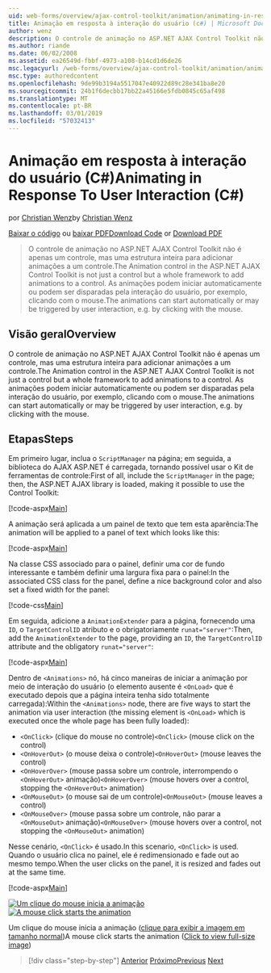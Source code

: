 ```yaml
---
uid: web-forms/overview/ajax-control-toolkit/animation/animating-in-response-to-user-interaction-cs
title: Animação em resposta à interação do usuário (c#) | Microsoft Docs
author: wenz
description: O controle de animação no ASP.NET AJAX Control Toolkit não é apenas um controle, mas uma estrutura inteira para adicionar animações a um controle. As animações podem estrelas...
ms.author: riande
ms.date: 06/02/2008
ms.assetid: ea26549d-fbbf-4973-a108-b14cd1d6de26
msc.legacyurl: /web-forms/overview/ajax-control-toolkit/animation/animating-in-response-to-user-interaction-cs
msc.type: authoredcontent
ms.openlocfilehash: 9de99b3194a5517047e40922d89c28e341ba8e20
ms.sourcegitcommit: 24b1f6decbb17bb22a45166e5fdb0845c65af498
ms.translationtype: MT
ms.contentlocale: pt-BR
ms.lasthandoff: 03/01/2019
ms.locfileid: "57032413"
---
```

<a name="animating-in-response-to-user-interaction-c"></a><span data-ttu-id="35121-104">Animação em resposta à interação do usuário (C#)</span><span class="sxs-lookup"><span data-stu-id="35121-104">Animating in Response To User Interaction (C#)</span></span>
====================
<span data-ttu-id="35121-105">por [Christian Wenz](https://github.com/wenz)</span><span class="sxs-lookup"><span data-stu-id="35121-105">by [Christian Wenz](https://github.com/wenz)</span></span>

<span data-ttu-id="35121-106">[Baixar o código](http://download.microsoft.com/download/f/9/a/f9a26acd-8df4-4484-8a18-199e4598f411/Animation6.cs.zip) ou [baixar PDF](http://download.microsoft.com/download/6/7/1/6718d452-ff89-4d3f-a90e-c74ec2d636a3/animation6CS.pdf)</span><span class="sxs-lookup"><span data-stu-id="35121-106">[Download Code](http://download.microsoft.com/download/f/9/a/f9a26acd-8df4-4484-8a18-199e4598f411/Animation6.cs.zip) or [Download PDF](http://download.microsoft.com/download/6/7/1/6718d452-ff89-4d3f-a90e-c74ec2d636a3/animation6CS.pdf)</span></span>

> <span data-ttu-id="35121-107">O controle de animação no ASP.NET AJAX Control Toolkit não é apenas um controle, mas uma estrutura inteira para adicionar animações a um controle.</span><span class="sxs-lookup"><span data-stu-id="35121-107">The Animation control in the ASP.NET AJAX Control Toolkit is not just a control but a whole framework to add animations to a control.</span></span> <span data-ttu-id="35121-108">As animações podem iniciar automaticamente ou podem ser disparadas pela interação do usuário, por exemplo, clicando com o mouse.</span><span class="sxs-lookup"><span data-stu-id="35121-108">The animations can start automatically or may be triggered by user interaction, e.g. by clicking with the mouse.</span></span>


## <a name="overview"></a><span data-ttu-id="35121-109">Visão geral</span><span class="sxs-lookup"><span data-stu-id="35121-109">Overview</span></span>

<span data-ttu-id="35121-110">O controle de animação no ASP.NET AJAX Control Toolkit não é apenas um controle, mas uma estrutura inteira para adicionar animações a um controle.</span><span class="sxs-lookup"><span data-stu-id="35121-110">The Animation control in the ASP.NET AJAX Control Toolkit is not just a control but a whole framework to add animations to a control.</span></span> <span data-ttu-id="35121-111">As animações podem iniciar automaticamente ou podem ser disparadas pela interação do usuário, por exemplo, clicando com o mouse.</span><span class="sxs-lookup"><span data-stu-id="35121-111">The animations can start automatically or may be triggered by user interaction, e.g. by clicking with the mouse.</span></span>

## <a name="steps"></a><span data-ttu-id="35121-112">Etapas</span><span class="sxs-lookup"><span data-stu-id="35121-112">Steps</span></span>

<span data-ttu-id="35121-113">Em primeiro lugar, inclua o `ScriptManager` na página; em seguida, a biblioteca do AJAX ASP.NET é carregada, tornando possível usar o Kit de ferramentas de controle:</span><span class="sxs-lookup"><span data-stu-id="35121-113">First of all, include the `ScriptManager` in the page; then, the ASP.NET AJAX library is loaded, making it possible to use the Control Toolkit:</span></span>

[!code-aspx[Main](animating-in-response-to-user-interaction-cs/samples/sample1.aspx)]

<span data-ttu-id="35121-114">A animação será aplicada a um painel de texto que tem esta aparência:</span><span class="sxs-lookup"><span data-stu-id="35121-114">The animation will be applied to a panel of text which looks like this:</span></span>

[!code-aspx[Main](animating-in-response-to-user-interaction-cs/samples/sample2.aspx)]

<span data-ttu-id="35121-115">Na classe CSS associado para o painel, definir uma cor de fundo interessante e também definir uma largura fixa para o painel:</span><span class="sxs-lookup"><span data-stu-id="35121-115">In the associated CSS class for the panel, define a nice background color and also set a fixed width for the panel:</span></span>

[!code-css[Main](animating-in-response-to-user-interaction-cs/samples/sample3.css)]

<span data-ttu-id="35121-116">Em seguida, adicione a `AnimationExtender` para a página, fornecendo uma `ID`, o `TargetControlID` atributo e o obrigatoriamente `runat="server"`:</span><span class="sxs-lookup"><span data-stu-id="35121-116">Then, add the `AnimationExtender` to the page, providing an `ID`, the `TargetControlID` attribute and the obligatory `runat="server"`:</span></span>

[!code-aspx[Main](animating-in-response-to-user-interaction-cs/samples/sample4.aspx)]

<span data-ttu-id="35121-117">Dentro de `<Animations>` nó, há cinco maneiras de iniciar a animação por meio de interação do usuário (o elemento ausente é `<OnLoad>` que é executado depois que a página inteira tenha sido totalmente carregada):</span><span class="sxs-lookup"><span data-stu-id="35121-117">Within the `<Animations>` node, there are five ways to start the animation via user interaction (the missing element is `<OnLoad>` which is executed once the whole page has been fully loaded):</span></span>

- <span data-ttu-id="35121-118">`<OnClick>` (clique do mouse no controle)</span><span class="sxs-lookup"><span data-stu-id="35121-118">`<OnClick>` (mouse click on the control)</span></span>
- <span data-ttu-id="35121-119">`<OnHoverOut>` (o mouse deixa o controle)</span><span class="sxs-lookup"><span data-stu-id="35121-119">`<OnHoverOut>` (mouse leaves the control)</span></span>
- <span data-ttu-id="35121-120">`<OnHoverOver>` (mouse passa sobre um controle, interrompendo o `<OnHoverOut>` animação)</span><span class="sxs-lookup"><span data-stu-id="35121-120">`<OnHoverOver>` (mouse hovers over a control, stopping the `<OnHoverOut>` animation)</span></span>
- <span data-ttu-id="35121-121">`<OnMouseOut>` (o mouse sai de um controle)</span><span class="sxs-lookup"><span data-stu-id="35121-121">`<OnMouseOut>` (mouse leaves a control)</span></span>
- <span data-ttu-id="35121-122">`<OnMouseOver>` (mouse passa sobre um controle, não parar a `<OnMouseOut>` animação)</span><span class="sxs-lookup"><span data-stu-id="35121-122">`<OnMouseOver>` (mouse hovers over a control, not stopping the `<OnMouseOut>` animation)</span></span>

<span data-ttu-id="35121-123">Nesse cenário, `<OnClick>` é usado.</span><span class="sxs-lookup"><span data-stu-id="35121-123">In this scenario, `<OnClick>` is used.</span></span> <span data-ttu-id="35121-124">Quando o usuário clica no painel, ele é redimensionado e fade out ao mesmo tempo.</span><span class="sxs-lookup"><span data-stu-id="35121-124">When the user clicks on the panel, it is resized and fades out at the same time.</span></span>

[!code-aspx[Main](animating-in-response-to-user-interaction-cs/samples/sample5.aspx)]


<span data-ttu-id="35121-125">[![Um clique do mouse inicia a animação](animating-in-response-to-user-interaction-cs/_static/image2.png)](animating-in-response-to-user-interaction-cs/_static/image1.png)</span><span class="sxs-lookup"><span data-stu-id="35121-125">[![A mouse click starts the animation](animating-in-response-to-user-interaction-cs/_static/image2.png)](animating-in-response-to-user-interaction-cs/_static/image1.png)</span></span>

<span data-ttu-id="35121-126">Um clique do mouse inicia a animação ([clique para exibir a imagem em tamanho normal](animating-in-response-to-user-interaction-cs/_static/image3.png))</span><span class="sxs-lookup"><span data-stu-id="35121-126">A mouse click starts the animation ([Click to view full-size image](animating-in-response-to-user-interaction-cs/_static/image3.png))</span></span>

> [!div class="step-by-step"]
> <span data-ttu-id="35121-127">[Anterior](picking-one-animation-out-of-a-list-cs.md)
> [Próximo](disabling-actions-during-animation-cs.md)</span><span class="sxs-lookup"><span data-stu-id="35121-127">[Previous](picking-one-animation-out-of-a-list-cs.md)
[Next](disabling-actions-during-animation-cs.md)</span></span>
